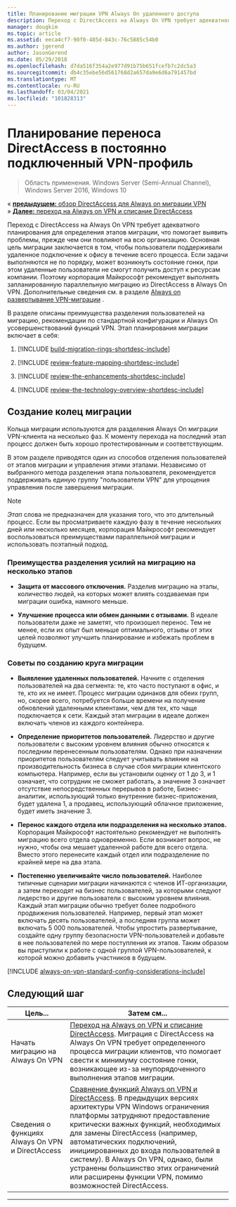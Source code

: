 ```yaml
---
title: Планирование миграции VPN Always On удаленного доступа
description: Переход с DirectAccess на Always On VPN требует адекватного планирования для определения этапов миграции, что помогает выявить проблемы, прежде чем они повлияют на всю организацию.
manager: dougkim
ms.topic: article
ms.assetid: eeca4cf7-90f0-485d-843c-76c5885c54b0
ms.author: jgerend
author: JasonGerend
ms.date: 05/29/2018
ms.openlocfilehash: d7da516f354a2e977d91b75b651fcefb7c2dc5a3
ms.sourcegitcommit: db4c35ebe56d561768d2a657da9e6d6a791457bd
ms.translationtype: MT
ms.contentlocale: ru-RU
ms.lasthandoff: 03/04/2021
ms.locfileid: "101828313"
---
```

# <a name="plan-the-directaccess-to-always-on-vpn-migration"></a>Планирование переноса DirectAccess в постоянно подключенный VPN-профиль

>Область применения. Windows Server (Semi-Annual Channel), Windows Server 2016, Windows 10

&#171; [ **предыдущем:** обзор DirectAccess для Always on миграции VPN](da-always-on-migration-overview.md)<br>
&#187; [ **Далее:** переход на Always on VPN и списание DirectAccess](da-always-on-migration-deploy.md)


Переход с DirectAccess на Always On VPN требует адекватного планирования для определения этапов миграции, что помогает выявить проблемы, прежде чем они повлияют на всю организацию. Основная цель миграции заключается в том, чтобы пользователи поддерживали удаленное подключение к офису в течение всего процесса. Если задачи выполняются не по порядку, может возникнуть состояние гонки, при этом удаленные пользователи не смогут получить доступ к ресурсам компании. Поэтому корпорация Майкрософт рекомендует выполнять запланированную параллельную миграцию из DirectAccess в Always On VPN. Дополнительные сведения см. в разделе [Always on развертывание VPN-миграции](da-always-on-migration-deploy.md) .

В разделе описаны преимущества разделения пользователей на миграцию, рекомендации по стандартной конфигурации и Always On усовершенствований функций VPN. Этап планирования миграции включает в себя:

1.  [!INCLUDE [build-migration-rings-shortdesc-include](../includes/build-migration-rings-shortdesc-include.md)]

2.  [!INCLUDE [review-feature-mapping-shortdesc-include](../includes/review-feature-mapping-shortdesc-include.md)]

3.  [!INCLUDE [review-the-enhancements-shortdesc-include](../includes/review-the-enhancements-shortdesc-include.md)]

4.  [!INCLUDE [review-the-technology-overview-shortdesc-include](../includes/review-the-technology-overview-shortdesc-include.md)]

## <a name="build-migration-rings"></a>Создание колец миграции
Кольца миграции используются для разделения Always On миграции VPN-клиента на несколько фаз. К моменту перехода на последний этап процесс должен быть хорошо протестированным и соответствующим.

В этом разделе приводятся один из способов отделения пользователей от этапов миграции и управления этими этапами. Независимо от выбранного метода разделения этапа пользователя, рекомендуется поддерживать единую группу "пользователи VPN" для упрощения управления после завершения миграции.

>[!NOTE]
>_Этап_ слова не предназначен для указания того, что это длительный процесс. Если вы просматриваете каждую фазу в течение нескольких дней или несколько месяцев, корпорация Майкрософт рекомендует воспользоваться преимуществами параллельной миграции и использовать поэтапный подход.

### <a name="benefits-of-dividing-the-migration-effort-into-multiple-phases"></a>Преимущества разделения усилий на миграцию на несколько этапов

-   **Защита от массового отключения.** Разделив миграцию на этапы, количество людей, на которых может влиять создаваемая при миграции ошибка, намного меньше.

-   **Улучшение процесса или обмен данными с отзывами.** В идеале пользователи даже не заметят, что произошел перенос. Тем не менее, если их опыт был меньше оптимального, отзывы от этих целей позволяют улучшить планирование и избежать проблем в будущем.

### <a name="tips-for-building-your-migration-ring"></a>Советы по созданию круга миграции

-   **Выявление удаленных пользователей.** Начните с отделения пользователей на два сегмента: те, кто часто поступают в офис, и те, кто их не имеет. Процесс миграции одинаков для обеих групп, но, скорее всего, потребуется больше времени на получение обновлений удаленными клиентами, чем для тех, кто чаще подключается к сети. Каждый этап миграции в идеале должен включать членов из каждого контейнера.

-  **Определение приоритетов пользователей.** Лидерство и другие пользователи с высоким уровнем влияния обычно относятся к последним перенесенным пользователям. Однако при назначении приоритетов пользователям следует учитывать влияние на производительность бизнеса в случае сбоя миграции клиентского компьютера. Например, если вы установили оценку от 1 до 3, и 1 означает, что сотрудник не сможет работать, а значение 3 означает отсутствие непосредственных перерывов в работе, Бизнес-аналитик, использующий только внутренние бизнес-приложения, будет удалена 1, а продавец, использующий облачное приложение, будет иметь значение 3.

-   **Перенос каждого отдела или подразделения на несколько этапов.** Корпорация Майкрософт настоятельно рекомендует не выполнять миграцию всего отдела одновременно. Если возникает вопрос, не нужно, чтобы она мешает удаленной работе для всего отдела. Вместо этого перенесите каждый отдел или подразделение по крайней мере на два этапа.

-   **Постепенно увеличивайте число пользователей.** Наиболее типичные сценарии миграции начинаются с членов ИТ-организации, а затем переходят на бизнес пользователей, за которыми следуют лидерство и другие пользователи с высоким уровнем влияния. Каждый этап миграции обычно требует более подробного продвижения пользователей. Например, первый этап может включать десять пользователей, а последняя группа может включать 5 000 пользователей. Чтобы упростить развертывание, создайте одну группу безопасности VPN-пользователей и добавьте в нее пользователей по мере поступления их этапов. Таким образом вы приступили к работе с одной группой VPN-пользователей, к которой можно добавить участников в будущем.

[!INCLUDE [always-on-vpn-standard-config-considerations-include](../includes/always-on-vpn-standard-config-considerations-include.md)]


## <a name="next-step"></a>Следующий шаг

|Цель...  |Затем см...  |
|---------|---------|
|Начать миграцию на Always On VPN     |[Переход на Always on VPN и списание DirectAccess](da-always-on-migration-deploy.md). Миграция с DirectAccess на Always On VPN требует определенного процесса миграции клиентов, что помогает свести к минимуму состояние гонки, возникающее из-за неупорядоченного выполнения этапов миграции.         |
|Сведения о функциях Always On VPN и DirectAccess    |[Сравнение функций Always on VPN и DirectAccess](../vpn/vpn-map-da.md). В предыдущих версиях архитектуры VPN Windows ограничения платформы затрудняют предоставление критически важных функций, необходимых для замены DirectAccess (например, автоматических подключений, инициированных до входа пользователей в систему). В Always On VPN, однако, были устранены большинство этих ограничений или расширены функции VPN, помимо возможностей DirectAccess.         |



---